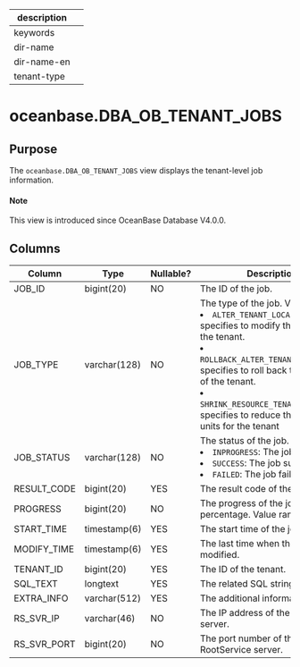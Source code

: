 |description||
|---|---|
|keywords||
|dir-name||
|dir-name-en||
|tenant-type||

# oceanbase.DBA_OB_TENANT_JOBS

## Purpose

The `oceanbase.DBA_OB_TENANT_JOBS` view displays the tenant-level job information.

<main id="notice" type='explain'>
  <h4>Note</h4>
  <p>This view is introduced since OceanBase Database V4.0.0. </p>
</main>

## Columns

| Column | Type | Nullable? | Description |
|-------------|--------------|------------|-------------|
| JOB_ID | bigint(20) | NO | The ID of the job. |
| JOB_TYPE | varchar(128) | NO | The type of the job. Valid values: <li> `ALTER_TENANT_LOCALITY`: specifies to modify the locality of the tenant.   <li> `ROLLBACK_ALTER_TENANT_LOCALITY`: specifies to roll back the locality of the tenant.   <li> `SHRINK_RESOURCE_TENANT_UNIT_NUM`: specifies to reduce the number of units for the tenant |
| JOB_STATUS | varchar(128) | NO | The status of the job. Valid values: <li> `INPROGRESS`: The job is ongoing.   <li> `SUCCESS`: The job succeeded.   <li> `FAILED`: The job failed. |
| RESULT_CODE | bigint(20) | YES | The result code of the job. |
| PROGRESS | bigint(20) | NO | The progress of the job, in percentage. Value range: [0,100]. |
| START_TIME | timestamp(6) | YES | The start time of the job. |
| MODIFY_TIME | timestamp(6) | YES | The last time when the job was modified. |
| TENANT_ID | bigint(20) | YES | The ID of the tenant. |
| SQL_TEXT | longtext | YES | The related SQL string. |
| EXTRA_INFO | varchar(512) | YES | The additional information. |
| RS_SVR_IP | varchar(46) | NO | The IP address of the RootService server. |
| RS_SVR_PORT | bigint(20) | NO | The port number of the RootService server. |
